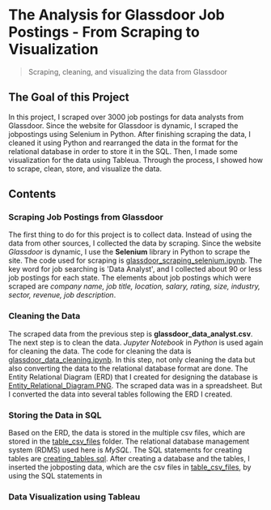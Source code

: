 # The Analysis for Glassdoor Job Postings - From Scraping to Visualization
>  Scraping, cleaning, and visualizing the data from Glassdoor

## The Goal of this Project
In this project, I scraped over 3000 job postings for data analysts from Glassdoor. Since the website for Glassdoor is dynamic, I scraped the jobpostings using Selenium in Python.
After finishing scraping the data, I cleaned it using Python and rearranged the data in the format for the relational database in order to store it in the SQL.
Then, I made some visualization for the data using Tableua. Through the process, I showed how to scrape, clean, store, and visualize the data. 

## Contents
### Scraping Job Postings from Glassdoor
The first thing to do for this project is to collect data. Instead of using the data from other sources, I collected the data by scraping. Since the website *Glassdoor* is dynamic, I use the **Selenium** library in Python to scrape the site. The code used for scraping is [glassdoor_scraping_selenium.ipynb](https://github.com/yjeong5126/glassdoor_data_analyst/blob/master/glassdoor_scraping_selenium.ipynb). The key word for job searching is 'Data Analyst', and I collected about 90 or less job postings for each state. The elements about job postings which were scraped are *company name, job title, location, salary, rating, size, industry, sector, revenue, job description*.

### Cleaning the Data
The scraped data from the previous step is **glassdoor_data_analyst.csv**. The next step is to clean the data. *Jupyter Notebook* in *Python* is used again for cleaning the data. The code for cleaning the data is [glassdoor_data_cleaning.ipynb](https://github.com/yjeong5126/glassdoor_data_analyst/blob/master/glassdoor_data_cleaning.ipynb). In this step, not only cleaning the data but also converting the data to the relational database format are done. The Entity Relational Diagram (ERD) that I created for designing the database is [Entity_Relational_Diagram.PNG](https://github.com/yjeong5126/glassdoor_data_analyst/blob/master/Entity_Relational_Diagram.PNG). The scraped data was in a spreadsheet. But I converted the data into several tables following the ERD I created. 

### Storing the Data in SQL
Based on the ERD, the data is stored in the multiple csv files, which are stored in the [table_csv_files](https://github.com/yjeong5126/glassdoor_data_analyst/tree/master/table_csv_files) folder. The relational database management system (RDMS) used here is *MySQL*. The SQL statements for creating tables are [creating_tables.sql](https://github.com/yjeong5126/glassdoor_data_analyst/blob/master/creating_tables.sql). After creating a database and the tables, I inserted the jobposting data, which are the csv files in [table_csv_files](https://github.com/yjeong5126/glassdoor_data_analyst/tree/master/table_csv_files), by using the SQL statements in 

### Data Visualization using Tableau
